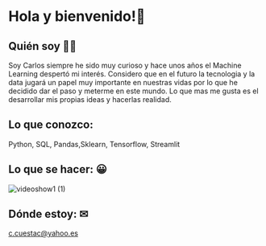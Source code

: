 # Hola y bienvenido!👋

## Quién soy 🧑‍🦱

Soy Carlos siempre he sido muy curioso y hace unos años el Machine Learning despertó mi interés. Considero que en el futuro la tecnologia y la data jugará un papel muy importante en nuestras vidas por lo que he decidido dar el paso y meterme en este mundo. 
Lo que mas me gusta es el desarrollar mis propias ideas y hacerlas realidad.


## Lo que conozco: 

Python, SQL, Pandas,Sklearn, Tensorflow, Streamlit


## Lo que se hacer: 😀

![videoshow1 (1)](https://user-images.githubusercontent.com/97036885/171567805-a56b193b-b546-4657-81f0-e663ed076eb2.gif)

## Dónde estoy: ✉ 

c.cuestac@yahoo.es





